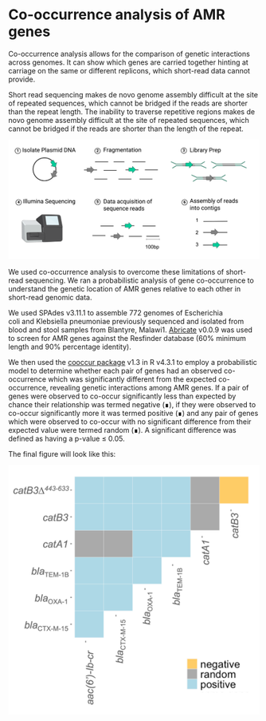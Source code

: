 # Co-occurrence analysis of AMR genes

Co-occurrence analysis allows for the comparison of genetic interactions across genomes. It can show which genes are carried together hinting at carriage on the same or different replicons, which short-read data cannot provide. 

Short read sequencing makes de novo genome assembly difficult at the site of repeated sequences, which cannot be bridged if the reads are shorter than the repeat length. The inability to traverse repetitive regions makes de novo genome assembly difficult at the site of repeated sequences, which cannot be bridged if the reads are shorter than the length of the repeat. 

![Example Plot](figures/the-short-read-sequencing-workflow.png)

We used co-occurrence analysis to overcome these limitations of short-read sequencing. We ran a probabilistic analysis of gene co-occurrence to understand the genetic location of AMR genes relative to each other in short-read genomic data. 

We used SPAdes v3.11.1 to assemble 772 genomes of Escherichia coli and Klebsiella pneumoniae previously sequenced and isolated from blood and stool samples from Blantyre, Malawi1. [Abricate](https://github.com/tseemann/abricate) v0.0.9 was used to screen for AMR genes against the Resfinder database (60% minimum length and 90% percentage identity).

We then used the [cooccur package](https://griffithdan.github.io/pages/code_and_data/cooccur.html) v1.3 in R v4.3.1 to employ a probabilistic model to determine whether each pair of genes had an observed co-occurrence which was significantly different from the expected co-occurrence, revealing genetic interactions among AMR genes. If a pair of genes were observed to co-occur significantly less than expected by chance their relationship was termed negative (∎), if they were observed to co-occur significantly more it was termed positive (∎) and any pair of genes which were observed to co-occur with no significant difference from their expected value were termed random (∎). A significant difference was defined as having a p-value ≤ 0.05. 

The final figure will look like this:

![Example Plot](figures/co-occurrence-probablisitic-heatmap-displaying-relationships-between-select-AMR-genes.png)
